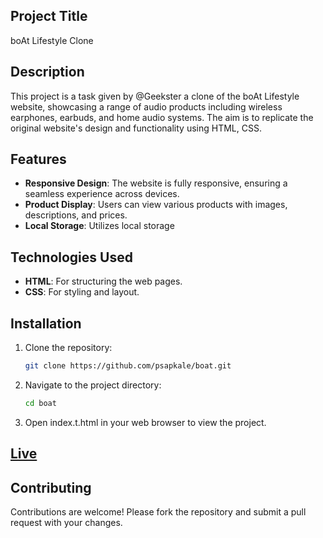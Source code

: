 ## Project Title

boAt Lifestyle Clone

## Description

This project is a task given by @Geekster a clone of the boAt Lifestyle website, showcasing a range of audio products including wireless earphones, earbuds, and home audio systems. The aim is to replicate the original website's design and functionality using HTML, CSS.

## Features

-  **Responsive Design**: The website is fully responsive, ensuring a seamless experience across devices.
-  **Product Display**: Users can view various products with images, descriptions, and prices.
-  **Local Storage**: Utilizes local storage

## Technologies Used

-  **HTML**: For structuring the web pages.
-  **CSS**: For styling and layout.

## Installation

1. Clone the repository:
   ```bash
   git clone https://github.com/psapkale/boat.git

   ```
2. Navigate to the project directory:

   ```bash
   cd boat

   ```

3. Open index.t.html in your web browser to view the project.

## [Live](https://psapkale-boat-lifestyle-clone.netlify.app/index.t.html)

## Contributing

Contributions are welcome! Please fork the repository and submit a pull request with your changes.
